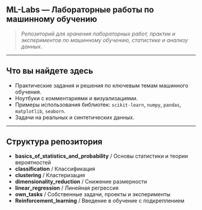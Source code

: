 ## ML-Labs — Лабораторные работы по машинному обучению

> *Репозиторий для хранения лабораторных работ, практик и экспериментов по машинному обучению, статистике и анализу данных.*

---

## Что вы найдете здесь

- Практические задания и решения по ключевым темам машинного обучения.
- Ноутбуки с комментариями и визуализациями.
- Примеры использования библиотек: `scikit-learn`, `numpy`, `pandas`, `matplotlib`, `seaborn`.
- Задачи на реальных и синтетических данных.

---

## Структура репозитория

- __basics_of_statistics_and_probability__ / Основы статистики и теории вероятностей
- __classification__ / Классификация
- __clustering__ / Кластеризация
- __dimensionality_reduction__ / Снижение размерности
- __linear_regression__ / Линейная регрессия
- __own_tasks__ / Собственные задачи, проекты и эксперименты
- __Reinforcement_learning__ / Введение в обучение с подкреплением
